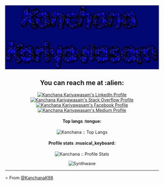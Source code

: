 ![](https://github.com/KanchanaK98/KanchanaK98/blob/main/git-gif.gif)
<h2 align="center">You can reach me at :alien:</h2>

<p align="center">
  
  <a href="https://www.linkedin.com/in/kanchana-kariyawasam-b069b21aa">
    <img src="https://www.vectorlogo.zone/logos/linkedin/linkedin-icon.svg" alt="Kanchana Kariyawasam's LinkedIn Profile" height="30" width="30">
  </a>

  <a href="https://stackoverflow.com/users/14951084/kanchana-kariyawasam?tab=profile">
    <img src="https://www.vectorlogo.zone/logos/stackoverflow/stackoverflow-icon.svg" alt="Kanchana Kariyawasam's Stack Overflow Profile" height="30" width="30">
  </a>

  <a href="https://www.facebook.com/kanchana.kariyawasam.9/">
    <img src="https://i1.wp.com/www.ccf.org.ph/wp-content/uploads/2020/06/fb-logo.png?fit=259%2C194&ssl=1" alt="Kanchana Kariyawasam's Facebook Profile" height="30" width="30">
  </a>


  <a href="https://medium.com/@kanchanakariyawasam98">
    <img src="https://www.vectorlogo.zone/logos/medium/medium-tile.svg" alt="Kanchana Kariyawasam's Medium Profile" height="30" width="30">
  </a>
  
 
</p>

<h4 align="center">Top langs :tongue:</h4>

<p align="center"><img src="https://github-readme-stats.vercel.app/api/top-langs/?username=KanchanaK98&langs_count=10&theme=tokyonight&layout=compact" alt="Kanchana :: Top Langs" /></p>


<h4 align="center">Profile stats :musical_keyboard:</h4>

<p align="center"><img src="https://github-readme-stats.vercel.app/api?username=KanchanaK98&show_icons=true&theme=synthwave&count_private=true" alt="Kanchana :: Profile Stats" /></p>

<p align="center"><img src="https://thumbs.gfycat.com/GoodnaturedFondGaur-size_restricted.gif" alt="Synthwave" height="300" width="500"></p>


---

⭐️ From [@KanchanaK98](https://github.com/KanchanaK98)
